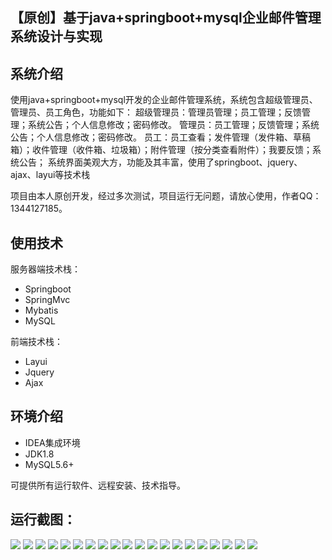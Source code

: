 ## 【原创】基于java+springboot+mysql企业邮件管理系统设计与实现

## 系统介绍

使用java+springboot+mysql开发的企业邮件管理系统，系统包含超级管理员、管理员、员工角色，功能如下：
超级管理员：管理员管理；员工管理；反馈管理；系统公告；个人信息修改；密码修改。
管理员：员工管理；反馈管理；系统公告；个人信息修改；密码修改。
员工：员工查看；发件管理（发件箱、草稿箱）；收件管理（收件箱、垃圾箱）；附件管理（按分类查看附件）；我要反馈；系统公告；
系统界面美观大方，功能及其丰富，使用了springboot、jquery、ajax、layui等技术栈

项目由本人原创开发，经过多次测试，项目运行无问题，请放心使用，作者QQ：1344127185。

## 使用技术

服务器端技术栈：

- Springboot
- SpringMvc
- Mybatis
- MySQL

前端技术栈：

- Layui
- Jquery
- Ajax

## 环境介绍

- IDEA集成环境
- JDK1.8
- MySQL5.6+

可提供所有运行软件、远程安装、技术指导。

## 运行截图：
![](https://github.com/itcoderyhl/imail/blob/main/images/2.png)
![](https://github.com/itcoderyhl/imail/blob/main/images/3.png)
![](https://github.com/itcoderyhl/imail/blob/main/images/4.png)
![](https://github.com/itcoderyhl/imail/blob/main/images/5.png)
![](https://github.com/itcoderyhl/imail/blob/main/images/6.png)
![](https://github.com/itcoderyhl/imail/blob/main/images/7.png)
![](https://github.com/itcoderyhl/imail/blob/main/images/8.png)
![](https://github.com/itcoderyhl/imail/blob/main/images/9.png)
![](https://github.com/itcoderyhl/imail/blob/main/images/10.png)
![](https://github.com/itcoderyhl/imail/blob/main/images/11.png)
![](https://github.com/itcoderyhl/imail/blob/main/images/12.png)
![](https://github.com/itcoderyhl/imail/blob/main/images/13.png)
![](https://github.com/itcoderyhl/imail/blob/main/images/14.png)
![](https://github.com/itcoderyhl/imail/blob/main/images/15.png)
![](https://github.com/itcoderyhl/imail/blob/main/images/16.png)
![](https://github.com/itcoderyhl/imail/blob/main/images/17.png)
![](https://github.com/itcoderyhl/imail/blob/main/images/18.png)
![](https://github.com/itcoderyhl/imail/blob/main/images/19.png)
![](https://github.com/itcoderyhl/imail/blob/main/images/20.png)
![](https://github.com/itcoderyhl/imail/blob/main/images/21.png)
